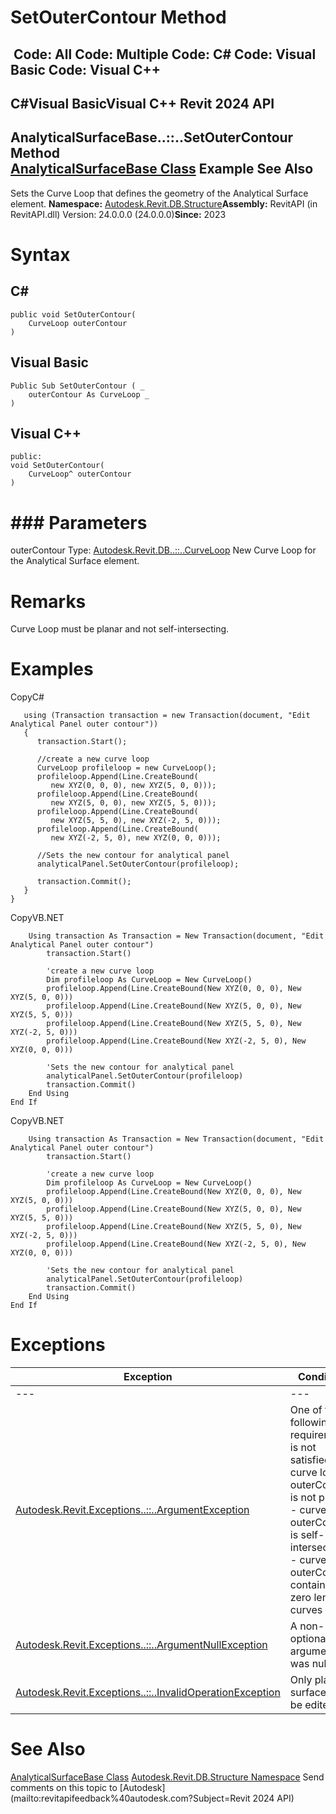 # SetOuterContour Method

﻿
 Code: All Code: Multiple Code: C# Code: Visual Basic Code: Visual C++   
---  
C#Visual BasicVisual C++
Revit 2024 API  
---  
AnalyticalSurfaceBase..::..SetOuterContour Method   
[AnalyticalSurfaceBase Class](9cad2b9c-a5d2-f434-2d9a-3c9183a55ada.md "AnalyticalSurfaceBase Class") Example See Also  
---  
Sets the Curve Loop that defines the geometry of the Analytical Surface element. 
**Namespace:** [Autodesk.Revit.DB.Structure](d586b341-f687-9d90-e96d-255806b7d4fc.md "Autodesk.Revit.DB.Structure Namespace")**Assembly:** RevitAPI (in RevitAPI.dll) Version: 24.0.0.0 (24.0.0.0)**Since:** 2023 
# Syntax
C#  
---  
```text
public void SetOuterContour(
	CurveLoop outerContour
)
```
  
Visual Basic  
---  
```text
Public Sub SetOuterContour ( _
	outerContour As CurveLoop _
)
```
  
Visual C++  
---  
```text
public:
void SetOuterContour(
	CurveLoop^ outerContour
)
```
  
# ### Parameters
outerContour
    Type: [Autodesk.Revit.DB..::..CurveLoop](84824924-cb89-9e20-de6e-3461f429dfd6.md "CurveLoop Class") New Curve Loop for the Analytical Surface element. 
# Remarks
Curve Loop must be planar and not self-intersecting. 
# Examples
CopyC#
```text
   using (Transaction transaction = new Transaction(document, "Edit Analytical Panel outer contour"))
   {
      transaction.Start();

      //create a new curve loop
      CurveLoop profileloop = new CurveLoop();
      profileloop.Append(Line.CreateBound(
         new XYZ(0, 0, 0), new XYZ(5, 0, 0)));
      profileloop.Append(Line.CreateBound(
         new XYZ(5, 0, 0), new XYZ(5, 5, 0)));
      profileloop.Append(Line.CreateBound(
         new XYZ(5, 5, 0), new XYZ(-2, 5, 0)));
      profileloop.Append(Line.CreateBound(
         new XYZ(-2, 5, 0), new XYZ(0, 0, 0)));

      //Sets the new contour for analytical panel
      analyticalPanel.SetOuterContour(profileloop);

      transaction.Commit();
   }
}
```

CopyVB.NET
```text
    Using transaction As Transaction = New Transaction(document, "Edit Analytical Panel outer contour")
        transaction.Start()

        'create a new curve loop
        Dim profileloop As CurveLoop = New CurveLoop()
        profileloop.Append(Line.CreateBound(New XYZ(0, 0, 0), New XYZ(5, 0, 0)))
        profileloop.Append(Line.CreateBound(New XYZ(5, 0, 0), New XYZ(5, 5, 0)))
        profileloop.Append(Line.CreateBound(New XYZ(5, 5, 0), New XYZ(-2, 5, 0)))
        profileloop.Append(Line.CreateBound(New XYZ(-2, 5, 0), New XYZ(0, 0, 0)))

        'Sets the new contour for analytical panel
        analyticalPanel.SetOuterContour(profileloop)
        transaction.Commit()
    End Using
End If
```

CopyVB.NET
```text
    Using transaction As Transaction = New Transaction(document, "Edit Analytical Panel outer contour")
        transaction.Start()

        'create a new curve loop
        Dim profileloop As CurveLoop = New CurveLoop()
        profileloop.Append(Line.CreateBound(New XYZ(0, 0, 0), New XYZ(5, 0, 0)))
        profileloop.Append(Line.CreateBound(New XYZ(5, 0, 0), New XYZ(5, 5, 0)))
        profileloop.Append(Line.CreateBound(New XYZ(5, 5, 0), New XYZ(-2, 5, 0)))
        profileloop.Append(Line.CreateBound(New XYZ(-2, 5, 0), New XYZ(0, 0, 0)))

        'Sets the new contour for analytical panel
        analyticalPanel.SetOuterContour(profileloop)
        transaction.Commit()
    End Using
End If
```

# Exceptions
| Exception | Condition |
| --- | --- |
| --- | --- |
| [Autodesk.Revit.Exceptions..::..ArgumentException](2e6e4206-97a8-dd4b-df5d-4269f4bb6088.md "ArgumentException Class") | One of the following requirements is not satisfied : \- curve loop outerContour is not planar \- curve loop outerContour is self-intersecting \- curve loop outerContour contains zero length curves |
| [Autodesk.Revit.Exceptions..::..ArgumentNullException](631e1424-60f4-929b-4e52-dda9dcd26316.md "ArgumentNullException Class") | A non-optional argument was null |
| [Autodesk.Revit.Exceptions..::..InvalidOperationException](9e715f03-3884-e539-4dd6-8d7545733adc.md "InvalidOperationException Class") | Only planar surfaces can be edited. |

# See Also
[AnalyticalSurfaceBase Class](9cad2b9c-a5d2-f434-2d9a-3c9183a55ada.md "AnalyticalSurfaceBase Class")
[Autodesk.Revit.DB.Structure Namespace](d586b341-f687-9d90-e96d-255806b7d4fc.md "Autodesk.Revit.DB.Structure Namespace")
Send comments on this topic to [Autodesk](mailto:revitapifeedback%40autodesk.com?Subject=Revit 2024 API)